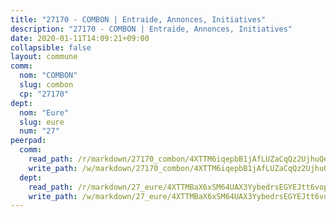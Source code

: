 ```yaml
---
title: "27170 - COMBON | Entraide, Annonces, Initiatives"
description: "27170 - COMBON | Entraide, Annonces, Initiatives"
date: 2020-01-11T14:09:21+09:00
collapsible: false
layout: commune
comm:
  nom: "COMBON"
  slug: combon
  cp: "27170"
dept:
  nom: "Eure"
  slug: eure
  num: "27"
peerpad:
  comm:
    read_path: /r/markdown/27170_combon/4XTTM6iqepbB1jAfLUZaCqQz2UjhuQeNQvV4esr2nEK5iHvkq
    write_path: /w/markdown/27170_combon/4XTTM6iqepbB1jAfLUZaCqQz2UjhuQeNQvV4esr2nEK5iHvkq-K3TgU41Lkz7QbhN661WY526EpWPCfeiq3V6aZQ6Pas1PwsNfLVJc8Nr5w5smtamd8MU3aNnAH9GQbDdoBhwJvuXbndc3EJ7qnEKuzhtf2rMUkANNksqgdgWZMeskeTF62PCsNKPf
  dept:
    read_path: /r/markdown/27_eure/4XTTMBaX6xSM64UAX3YybedrsEGYEJtt6vopdQsPEFtGijgwg
    write_path: /w/markdown/27_eure/4XTTMBaX6xSM64UAX3YybedrsEGYEJtt6vopdQsPEFtGijgwg-K3TgUmjy61Gu7ZFzjoVmiacXP2Rc4pq6sxVCYUX3mFQZWQw9yCKsEoAMagtuW4jJTYhK96DsWW4cPmZLagvQNZ34BscGcu4btrtJibt18c1mpqofaWe6Q3RartDiuMTjY7NrsH4r
---
```



